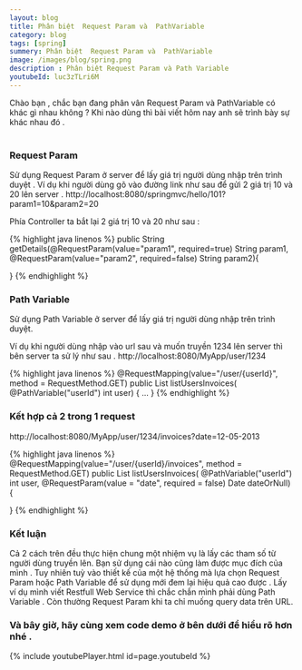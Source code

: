 ```yaml
---
layout: blog
title: Phân biệt  Request Param và  PathVariable  
category: blog
tags: [spring]
summery: Phân biệt  Request Param và  PathVariable
image: /images/blog/spring.png
description : Phân biệt Request Param và Path Variable 
youtubeId: luc3zTLri6M
---
```


Chào bạn , chắc bạn đang phân vân Request Param và PathVariable có khác gì nhau không ? Khi nào dùng thì bài viết hôm nay 
anh sẽ trình bày sự khác nhau đó .
<br><br>

### Request Param
Sử dụng Request Param ở server  để lấy giá trị người dùng nhập trên trình duyệt .
Ví dụ khi người dùng gõ vào đường link như sau để gửi 2 giá trị 10 và 20 lên server .
http://localhost:8080/springmvc/hello/101?param1=10&param2=20

Phía Controller ta bắt lại 2 giá trị 10 và 20 như sau :

{% highlight java linenos %} 
public String getDetails(@RequestParam(value="param1", required=true) String param1, @RequestParam(value="param2", required=false) String param2){
    
}
{% endhighlight %}
<br>

### Path Variable
Sử dụng Path Variable ở server  để lấy giá trị người dùng nhập trên trình duyệt. 

Ví dụ khi người dùng nhập vào url sau và muốn truyền 1234 lên server thì bên server ta sử lý như sau .
http://localhost:8080/MyApp/user/1234

{% highlight java linenos %} 
@RequestMapping(value="/user/{userId}", method = RequestMethod.GET)
public List<Invoice> listUsersInvoices(
            @PathVariable("userId") int user) {
  ...
}
{% endhighlight %}
<br>

### Kết hợp cả 2 trong 1 request 
http://localhost:8080/MyApp/user/1234/invoices?date=12-05-2013

{% highlight java linenos %} 
@RequestMapping(value="/user/{userId}/invoices", method = RequestMethod.GET)
public List<Invoice> listUsersInvoices(
            @PathVariable("userId") int user,
            @RequestParam(value = "date", required = false) Date dateOrNull) {
  
}
{% endhighlight %}
<br>

### Kết luận 
Cả 2 cách trên đều thực hiện chung một nhiệm vụ là lấy các tham số từ người dùng truyền lên. Bạn sử dụng cái nào cũng làm được 
mục đích của mình . Tuy nhiên tuỳ vào thiết kế của một hệ thống mà lựa chọn Request Param hoặc  Path Variable để sử dụng mới đem lại
hiệu quả cao được . Lấy ví dụ mình viết Restfull Web Service thì chắc chắn mình phải dùng Path Variable . Còn thường Request Param khi ta chỉ muống
query data trên URL. 
<br>

### Và bây giờ, hãy cùng xem code demo ở bên dưới để hiểu rõ hơn nhé .

{% include youtubePlayer.html id=page.youtubeId %}